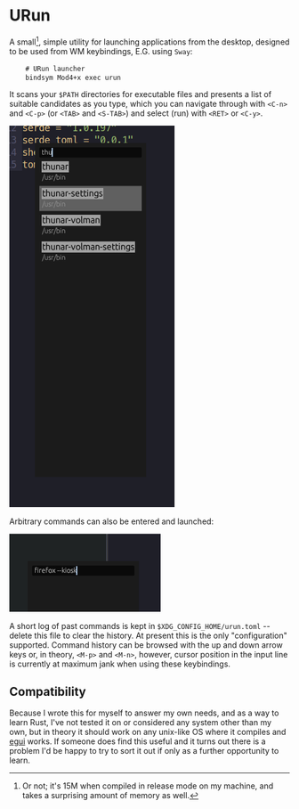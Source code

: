 # URun

A small[^1], simple utility for launching applications from the desktop, designed to be used from WM keybindings, E.G. using `Sway`:

```shell
    # URun launcher
    bindsym Mod4+x exec urun
```

It scans your `$PATH` directories for executable files and presents a list of suitable candidates as you type, which you can navigate through with `<C-n>` and `<C-p>` (or `<TAB>` and `<S-TAB>`) and select (run) with `<RET>` or `<C-y>`.

![Basic usage](screenshot.png "Basic usage")

Arbitrary commands can also be entered and launched:

![Arbitrary commands](screenshot2.png "Arbitrary commands")

A short log of past commands is kept in `$XDG_CONFIG_HOME/urun.toml` -- delete this file to clear the history. At present this is the only "configuration" supported. Command history can be browsed with the up and down arrow keys or, in theory, `<M-p>` and `<M-n>`, however, cursor position in the input line is currently at maximum jank when using these keybindings.

## Compatibility

Because I wrote this for myself to answer my own needs, and as a way to learn Rust, I've not tested it on or considered any system other than my own, but in theory it should work on any unix-like OS where it compiles and [egui](https://github.com/emilk/egui) works. If someone does find this useful and it turns out there is a problem I'd be happy to try to sort it out if only as a further opportunity to learn.


[^1]: Or not; it's 15M when compiled in release mode on my machine, and takes a surprising amount of memory as well.
